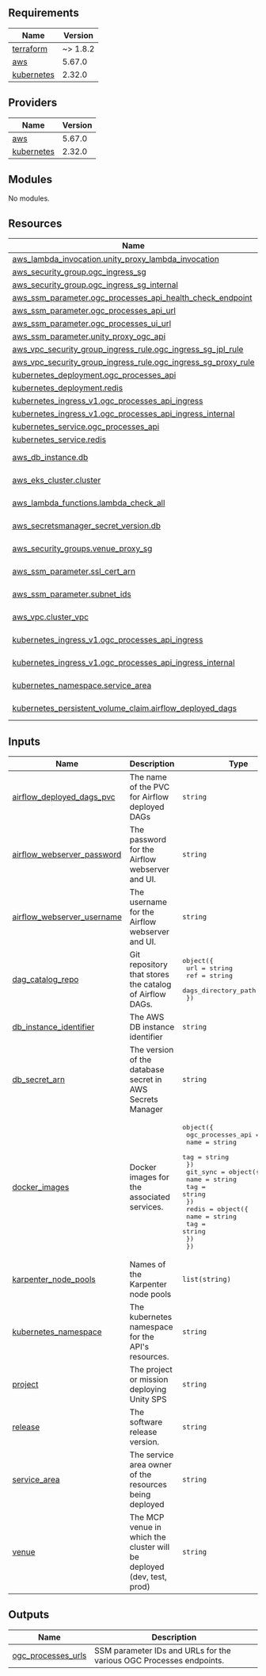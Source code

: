 <!-- BEGINNING OF PRE-COMMIT-TERRAFORM DOCS HOOK -->
## Requirements

| Name | Version |
|------|---------|
| <a name="requirement_terraform"></a> [terraform](#requirement\_terraform) | ~> 1.8.2 |
| <a name="requirement_aws"></a> [aws](#requirement\_aws) | 5.67.0 |
| <a name="requirement_kubernetes"></a> [kubernetes](#requirement\_kubernetes) | 2.32.0 |

## Providers

| Name | Version |
|------|---------|
| <a name="provider_aws"></a> [aws](#provider\_aws) | 5.67.0 |
| <a name="provider_kubernetes"></a> [kubernetes](#provider\_kubernetes) | 2.32.0 |

## Modules

No modules.

## Resources

| Name | Type |
|------|------|
| [aws_lambda_invocation.unity_proxy_lambda_invocation](https://registry.terraform.io/providers/hashicorp/aws/5.67.0/docs/resources/lambda_invocation) | resource |
| [aws_security_group.ogc_ingress_sg](https://registry.terraform.io/providers/hashicorp/aws/5.67.0/docs/resources/security_group) | resource |
| [aws_security_group.ogc_ingress_sg_internal](https://registry.terraform.io/providers/hashicorp/aws/5.67.0/docs/resources/security_group) | resource |
| [aws_ssm_parameter.ogc_processes_api_health_check_endpoint](https://registry.terraform.io/providers/hashicorp/aws/5.67.0/docs/resources/ssm_parameter) | resource |
| [aws_ssm_parameter.ogc_processes_api_url](https://registry.terraform.io/providers/hashicorp/aws/5.67.0/docs/resources/ssm_parameter) | resource |
| [aws_ssm_parameter.ogc_processes_ui_url](https://registry.terraform.io/providers/hashicorp/aws/5.67.0/docs/resources/ssm_parameter) | resource |
| [aws_ssm_parameter.unity_proxy_ogc_api](https://registry.terraform.io/providers/hashicorp/aws/5.67.0/docs/resources/ssm_parameter) | resource |
| [aws_vpc_security_group_ingress_rule.ogc_ingress_sg_jpl_rule](https://registry.terraform.io/providers/hashicorp/aws/5.67.0/docs/resources/vpc_security_group_ingress_rule) | resource |
| [aws_vpc_security_group_ingress_rule.ogc_ingress_sg_proxy_rule](https://registry.terraform.io/providers/hashicorp/aws/5.67.0/docs/resources/vpc_security_group_ingress_rule) | resource |
| [kubernetes_deployment.ogc_processes_api](https://registry.terraform.io/providers/hashicorp/kubernetes/2.32.0/docs/resources/deployment) | resource |
| [kubernetes_deployment.redis](https://registry.terraform.io/providers/hashicorp/kubernetes/2.32.0/docs/resources/deployment) | resource |
| [kubernetes_ingress_v1.ogc_processes_api_ingress](https://registry.terraform.io/providers/hashicorp/kubernetes/2.32.0/docs/resources/ingress_v1) | resource |
| [kubernetes_ingress_v1.ogc_processes_api_ingress_internal](https://registry.terraform.io/providers/hashicorp/kubernetes/2.32.0/docs/resources/ingress_v1) | resource |
| [kubernetes_service.ogc_processes_api](https://registry.terraform.io/providers/hashicorp/kubernetes/2.32.0/docs/resources/service) | resource |
| [kubernetes_service.redis](https://registry.terraform.io/providers/hashicorp/kubernetes/2.32.0/docs/resources/service) | resource |
| [aws_db_instance.db](https://registry.terraform.io/providers/hashicorp/aws/5.67.0/docs/data-sources/db_instance) | data source |
| [aws_eks_cluster.cluster](https://registry.terraform.io/providers/hashicorp/aws/5.67.0/docs/data-sources/eks_cluster) | data source |
| [aws_lambda_functions.lambda_check_all](https://registry.terraform.io/providers/hashicorp/aws/5.67.0/docs/data-sources/lambda_functions) | data source |
| [aws_secretsmanager_secret_version.db](https://registry.terraform.io/providers/hashicorp/aws/5.67.0/docs/data-sources/secretsmanager_secret_version) | data source |
| [aws_security_groups.venue_proxy_sg](https://registry.terraform.io/providers/hashicorp/aws/5.67.0/docs/data-sources/security_groups) | data source |
| [aws_ssm_parameter.ssl_cert_arn](https://registry.terraform.io/providers/hashicorp/aws/5.67.0/docs/data-sources/ssm_parameter) | data source |
| [aws_ssm_parameter.subnet_ids](https://registry.terraform.io/providers/hashicorp/aws/5.67.0/docs/data-sources/ssm_parameter) | data source |
| [aws_vpc.cluster_vpc](https://registry.terraform.io/providers/hashicorp/aws/5.67.0/docs/data-sources/vpc) | data source |
| [kubernetes_ingress_v1.ogc_processes_api_ingress](https://registry.terraform.io/providers/hashicorp/kubernetes/2.32.0/docs/data-sources/ingress_v1) | data source |
| [kubernetes_ingress_v1.ogc_processes_api_ingress_internal](https://registry.terraform.io/providers/hashicorp/kubernetes/2.32.0/docs/data-sources/ingress_v1) | data source |
| [kubernetes_namespace.service_area](https://registry.terraform.io/providers/hashicorp/kubernetes/2.32.0/docs/data-sources/namespace) | data source |
| [kubernetes_persistent_volume_claim.airflow_deployed_dags](https://registry.terraform.io/providers/hashicorp/kubernetes/2.32.0/docs/data-sources/persistent_volume_claim) | data source |

## Inputs

| Name | Description | Type | Default | Required |
|------|-------------|------|---------|:--------:|
| <a name="input_airflow_deployed_dags_pvc"></a> [airflow\_deployed\_dags\_pvc](#input\_airflow\_deployed\_dags\_pvc) | The name of the PVC for Airflow deployed DAGs | `string` | n/a | yes |
| <a name="input_airflow_webserver_password"></a> [airflow\_webserver\_password](#input\_airflow\_webserver\_password) | The password for the Airflow webserver and UI. | `string` | n/a | yes |
| <a name="input_airflow_webserver_username"></a> [airflow\_webserver\_username](#input\_airflow\_webserver\_username) | The username for the Airflow webserver and UI. | `string` | n/a | yes |
| <a name="input_dag_catalog_repo"></a> [dag\_catalog\_repo](#input\_dag\_catalog\_repo) | Git repository that stores the catalog of Airflow DAGs. | <pre>object({<br>    url                 = string<br>    ref                 = string<br>    dags_directory_path = string<br>  })</pre> | n/a | yes |
| <a name="input_db_instance_identifier"></a> [db\_instance\_identifier](#input\_db\_instance\_identifier) | The AWS DB instance identifier | `string` | n/a | yes |
| <a name="input_db_secret_arn"></a> [db\_secret\_arn](#input\_db\_secret\_arn) | The version of the database secret in AWS Secrets Manager | `string` | n/a | yes |
| <a name="input_docker_images"></a> [docker\_images](#input\_docker\_images) | Docker images for the associated services. | <pre>object({<br>    ogc_processes_api = object({<br>      name = string<br>      tag  = string<br>    })<br>    git_sync = object({<br>      name = string<br>      tag  = string<br>    })<br>    redis = object({<br>      name = string<br>      tag  = string<br>    })<br>  })</pre> | n/a | yes |
| <a name="input_karpenter_node_pools"></a> [karpenter\_node\_pools](#input\_karpenter\_node\_pools) | Names of the Karpenter node pools | `list(string)` | n/a | yes |
| <a name="input_kubernetes_namespace"></a> [kubernetes\_namespace](#input\_kubernetes\_namespace) | The kubernetes namespace for the API's resources. | `string` | n/a | yes |
| <a name="input_project"></a> [project](#input\_project) | The project or mission deploying Unity SPS | `string` | n/a | yes |
| <a name="input_release"></a> [release](#input\_release) | The software release version. | `string` | n/a | yes |
| <a name="input_service_area"></a> [service\_area](#input\_service\_area) | The service area owner of the resources being deployed | `string` | n/a | yes |
| <a name="input_venue"></a> [venue](#input\_venue) | The MCP venue in which the cluster will be deployed (dev, test, prod) | `string` | n/a | yes |

## Outputs

| Name | Description |
|------|-------------|
| <a name="output_ogc_processes_urls"></a> [ogc\_processes\_urls](#output\_ogc\_processes\_urls) | SSM parameter IDs and URLs for the various OGC Processes endpoints. |
<!-- END OF PRE-COMMIT-TERRAFORM DOCS HOOK -->
